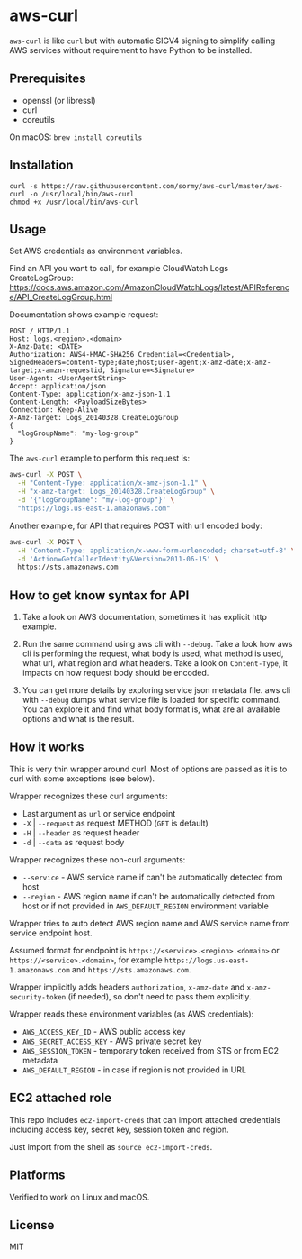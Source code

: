 # aws-curl

`aws-curl` is like `curl` but with automatic SIGV4 signing to simplify calling
AWS services without requirement to have Python to be installed.

## Prerequisites

- openssl (or libressl)
- curl
- coreutils

On macOS: `brew install coreutils`

## Installation

```
curl -s https://raw.githubusercontent.com/sormy/aws-curl/master/aws-curl -o /usr/local/bin/aws-curl
chmod +x /usr/local/bin/aws-curl
```

## Usage

Set AWS credentials as environment variables.

Find an API you want to call, for example CloudWatch Logs CreateLogGroup:
<https://docs.aws.amazon.com/AmazonCloudWatchLogs/latest/APIReference/API_CreateLogGroup.html>

Documentation shows example request:

```
POST / HTTP/1.1
Host: logs.<region>.<domain>
X-Amz-Date: <DATE>
Authorization: AWS4-HMAC-SHA256 Credential=<Credential>, SignedHeaders=content-type;date;host;user-agent;x-amz-date;x-amz-target;x-amzn-requestid, Signature=<Signature>
User-Agent: <UserAgentString>
Accept: application/json
Content-Type: application/x-amz-json-1.1
Content-Length: <PayloadSizeBytes>
Connection: Keep-Alive
X-Amz-Target: Logs_20140328.CreateLogGroup
{
  "logGroupName": "my-log-group"
}
```

The `aws-curl` example to perform this request is:

```sh
aws-curl -X POST \
  -H "Content-Type: application/x-amz-json-1.1" \
  -H "x-amz-target: Logs_20140328.CreateLogGroup" \
  -d '{"logGroupName": "my-log-group"}' \
  "https://logs.us-east-1.amazonaws.com"
```

Another example, for API that requires POST with url encoded body:

```sh
aws-curl -X POST \
  -H 'Content-Type: application/x-www-form-urlencoded; charset=utf-8' \
  -d 'Action=GetCallerIdentity&Version=2011-06-15' \
  https://sts.amazonaws.com
```

## How to get know syntax for API

1. Take a look on AWS documentation, sometimes it has explicit http example.

2. Run the same command using aws cli with `--debug`. Take a look how aws cli
   is performing the request, what body is used, what method is used, what
   url, what region and what headers. Take a look on `Content-Type`, it impacts
   on how request body should be encoded.

3. You can get more details by exploring service json metadata file. aws cli
   with `--debug` dumps what service file is loaded for specific command.
   You can explore it and find what body format is, what are all available
   options and what is the result.

## How it works

This is very thin wrapper around curl. Most of options are passed as it is to
curl with some exceptions (see below).

Wrapper recognizes these curl arguments:

- Last argument as `url` or service endpoint
- `-X` | `--request` as request METHOD (`GET` is default)
- `-H` | `--header` as request header
- `-d` | `--data` as request body

Wrapper recognizes these non-curl arguments:

- `--service` - AWS service name if can't be automatically detected from host
- `--region` - AWS region name if can't be automatically detected from host
  or if not provided in `AWS_DEFAULT_REGION` environment variable

Wrapper tries to auto detect AWS region name and AWS service name from service
endpoint host.

Assumed format for endpoint is `https://<service>.<region>.<domain>`
or `https://<service>.<domain>`, for example
`https://logs.us-east-1.amazonaws.com` and `https://sts.amazonaws.com`.

Wrapper implicitly adds headers `authorization`, `x-amz-date` and
`x-amz-security-token` (if needed), so don't need to pass them explicitly.

Wrapper reads these environment variables (as AWS credentials):

- `AWS_ACCESS_KEY_ID` - AWS public access key
- `AWS_SECRET_ACCESS_KEY` - AWS private secret key
- `AWS_SESSION_TOKEN` - temporary token received from STS or from EC2 metadata
- `AWS_DEFAULT_REGION` - in case if region is not provided in URL

## EC2 attached role

This repo includes `ec2-import-creds` that can import attached credentials
including access key, secret key, session token and region.

Just import from the shell as `source ec2-import-creds`.

## Platforms

Verified to work on Linux and macOS.

## License

MIT
